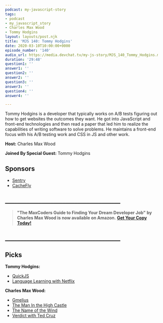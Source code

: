 ```yaml
---
podcast: my-javascript-story
tags:
- podcast
- my_javascript_story
- Charles Max Wood
- Tommy Hodgins
layout: layouts/post.njk
title: 'MJS 140: Tommy Hodgins'
date: 2020-03-10T10:00:00+0000
episode_number: '140'
audio_url: https://media.devchat.tv/my-js-story/MJS_140_Tommy_Hodgins.mp3
duration: '29:48'
question1: ''
answer1: ''
question2: ''
answer2: ''
question3: ''
answer3: ''
question4: ''
answer4: ''

---
```

Tommy Hodgins is a developer that typically works on A/B tests figuring out how to get websites the outcomes they want. He got into JavaScript and front-end technologies and then read a paper that led him to realize the capabilities of writing software to solve problems. He maintains a front-end focus with his A/B testing work and CSS in JS and other work.

**Host:** Charles Max Wood

**Joined By Special Guest:** Tommy Hodgins

## Sponsors

* [Sentry](https://sentry.io/welcome/)
* [CacheFly](https://www.cachefly.com/)

## **______________________________________**

> **"The MaxCoders Guide to Finding Your Dream Developer Job" by Charles Max Wood is now available on Amazon.** [**Get Your Copy Today!**](https://www.amazon.com/gp/product/B081MBL5C9/ref=as_li_ss_tl?ie=UTF8&linkCode=sl1&tag=devchattv-20&linkId=9d61363241636e2546ef46abba198746&language=en_US)

## **______________________________________**

## Picks

**Tommy Hodgins:**

* [QuickJS](https://bellard.org/quickjs/)
* [Language Learning with Netflix](https://languagelearningwithnetflix.com/)

**Charles Max Wood:**

* [Gmelius](https://gmelius.com/)
* [The Man In the High Castle](https://www.amazon.com/Man-High-Castle-Season/dp/B00RSGFRY8)
* [The Name of the Wind](https://www.amazon.com/Name-Wind-Patrick-Rothfuss/dp/0756404746)
* [Verdict with Ted Cruz](https://podcasts.apple.com/us/podcast/verdict-with-ted-cruz/id1495601614)